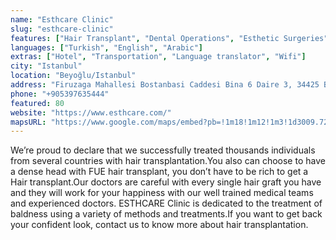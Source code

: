 ```yaml
---
name: "Esthcare Clinic"
slug: "esthcare-clinic"
features: ["Hair Transplant", "Dental Operations", "Esthetic Surgeries"]
languages: ["Turkish", "English", "Arabic"]
extras: ["Hotel", "Transportation", "Language translator", "Wifi"]
city: "Istanbul"
location: "Beyoğlu/Istanbul"
address: "Firuzaga Mahallesi Bostanbasi Caddesi Bina 6 Daire 3, 34425 Beyoğlu"
phone: "+905397635444"
featured: 80
website: "https://www.esthcare.com/"
mapsURL: "https://www.google.com/maps/embed?pb=!1m18!1m12!1m3!1d3009.72935720147!2d28.975152434887697!3d41.031176699999996!2m3!1f0!2f0!3f0!3m2!1i1024!2i768!4f13.1!3m3!1m2!1s0x14cab7019332b13b%3A0x2899bec3980a51bc!2sEsthcare%20Clinic%20Hair%20Transplant%20Istanbul!5e0!3m2!1sen!2str!4v1660934578790!5m2!1sen!2str"
---
```


We’re proud to declare that we successfully treated thousands individuals from several countries with hair transplantation.You also can choose to have a dense head with FUE hair transplant, you don’t have to be rich to get a Hair transplant.Our doctors are careful with every single hair graft you have and they will work for your happiness with our well trained medical teams and experienced doctors. ESTHCARE Clinic is dedicated to the treatment of baldness using a variety of methods and treatments.If you want to get back your confident look, contact us to know more about hair transplantation.
